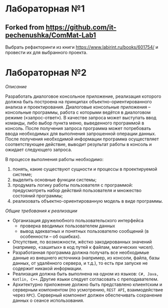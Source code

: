 # Лабораторная №1 #
## Forked from https://github.com/it-pechenushka/ComMat-Lab1 ##

Выбрать рефакторинги из книги https://www.labirint.ru/books/601754/ и провести их для выбранного проекта.

# Лабораторная №2 #

*Описание*

Разработать диалоговое консольное приложение, реализация которого должна быть построена на принципах объектно-ориентированного анализа и проектирования. Диалоговые консольные приложения – консольные программы, работа с которыми ведётся в диалоговом режиме («запрос-ответ»). В качестве запроса может выступать ввод команды, либо выбор пункта меню, выведенного программой в консоль. После получения запроса программа может потребовать ввода необходимых для выполнения запрошенной операции данных. После получения необходимой информации программа осуществляет соответствующее действие, выводит результат работы в консоль и ожидает следующего запроса.

В процессе выполнения работы необходимо:
1. понять, какие существуют сущности и процессы в проектируемой системе;
2. выделить основные функции системы;
3. продумать логику работы пользователя с программой: предусмотреть набор действий пользователя и
множество состояний программы;
4. реализовать объектно-ориентированную модель в виде программы.

*Общие требования к реализации*

- Организация дружелюбного пользовательского интерфейса
    - проверка вводимых пользователем данных
    - вывод адекватных и понятных пользователю сообщений (в особенности – об ошибках).
- Отсутствие, по возможности, жёстко закодированных значений (например, «зашитых» в код путей к файлам, магических чисел).
- Разработанная программа должна получать все необходимые данные из внешнего источника (например, из консоли, файла, базы данных, от удалённого сервера, и т.д.), то есть при запуске не содержит никакой информации.
- Реализация должна быть выполнена на одном из языков: `C#, Java, Kotlin, C++`. Другие языки следует согласовать с преподавателем.
- Архитектурно приложение должно быть представлено клиентским и серверным компонентом (по усмотрению, `REST API`, взаимодействие через `RPC`). Серверный компонент должен обеспечивать сохранение данных о сеансе использования.